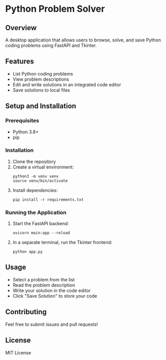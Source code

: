 # Python Problem Solver

## Overview
A desktop application that allows users to browse, solve, and save Python coding problems using FastAPI and Tkinter.

## Features
- List Python coding problems
- View problem descriptions
- Edit and write solutions in an integrated code editor
- Save solutions to local files

## Setup and Installation

### Prerequisites
- Python 3.8+
- pip

### Installation
1. Clone the repository
2. Create a virtual environment:
   ```
   python3 -m venv venv
   source venv/bin/activate
   ```
3. Install dependencies:
   ```
   pip install -r requirements.txt
   ```

### Running the Application
1. Start the FastAPI backend:
   ```
   uvicorn main:app --reload
   ```
2. In a separate terminal, run the Tkinter frontend:
   ```
   python app.py
   ```

## Usage
- Select a problem from the list
- Read the problem description
- Write your solution in the code editor
- Click "Save Solution" to store your code

## Contributing
Feel free to submit issues and pull requests!

## License
MIT License

